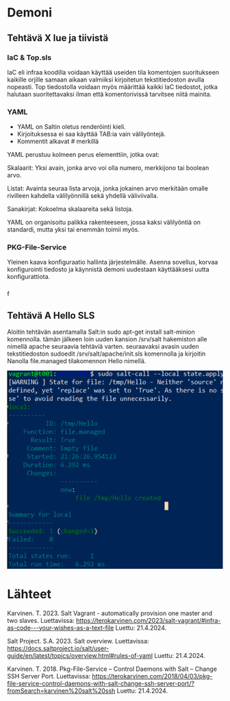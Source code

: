 # Demoni

## Tehtävä X lue ja tiivistä

### IaC & Top.sls

IaC eli infraa koodilla voidaan käyttää useiden tila komentojen suoritukseen kaikille orjille samaan aikaan valmiiksi kirjoitetun tekstitiedoston avulla nopeasti. Top tiedostolla voidaan myös määrittää kaikki IaC tiedostot, jotka halutaan suoritettavaksi ilman että komentorivissä tarvitsee niitä mainita.

### YAML

- YAML on Saltin oletus renderöinti kieli.
- Kirjoituksessa ei saa käyttää TAB:ia vain välilyöntejä.
- Kommentit alkavat # merkillä

YAML perustuu kolmeen perus elementtiin, jotka ovat:

Skalaarit: Yksi avain, jonka arvo voi olla numero, merkkijono tai boolean arvo.

Listat: Avainta seuraa lista arvoja, jonka jokainen arvo merkitään omalle rivilleen kahdella välilyönnillä sekä yhdellä väliviivalla.

Sanakirjat: Kokoelma skalaareita sekä listoja.

YAML on organisoitu palikka rakenteeseen, jossa kaksi välilyöntiä on standardi, mutta yksi tai enemmän toimii myös.

### PKG-File-Service

Yleinen kaava konfiguraatio hallinta järjestelmälle. Asenna sovellus, korvaa konfigurointi tiedosto ja käynnistä demoni uudestaan käyttääksesi uutta konfigurattiota.

### 

f

## Tehtävä A Hello SLS

Aloitin tehtävän asentamalla Salt:in sudo apt-get install salt-minion komennolla. tämän jälkeen loin uuden kansion /srv/salt hakemiston alle nimellä apache seuraavia tehtäviä varten. seuraavaksi avasin uuden tekstitiedoston sudoedit /srv/salt/apache/init.sls komennolla ja kirjoitin Nanolla file.managed tilakomennon Hello nimellä.

![image text](https://github.com/Disturbedcobra/Palvelinten-hallinta-2024/blob/9a27bc5c7b3f4bf36fc07297729588ec068d6c47/hello%20sls.png)

# Lähteet

Karvinen. T. 2023. Salt Vagrant - automatically provision one master and two slaves. Luettavissa: https://terokarvinen.com/2023/salt-vagrant/#infra-as-code---your-wishes-as-a-text-file Luettu: 21.4.2024.

Salt Project. S.A. 2023. Salt overview. Luettavissa: https://docs.saltproject.io/salt/user-guide/en/latest/topics/overview.html#rules-of-yaml Luettu: 21.4.2024.

Karvinen. T. 2018. Pkg-File-Service – Control Daemons with Salt – Change SSH Server Port. Luettavissa: https://terokarvinen.com/2018/04/03/pkg-file-service-control-daemons-with-salt-change-ssh-server-port/?fromSearch=karvinen%20salt%20ssh Luettu: 21.4.2024.

